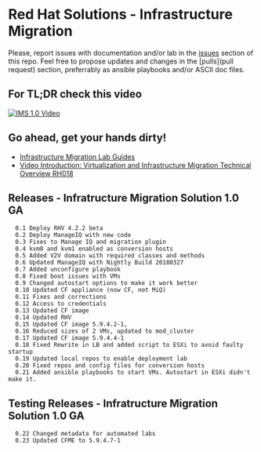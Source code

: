 # Red Hat Solutions - Infrastructure Migration

Please, report issues with documentation and/or lab in the [issues](issues) section of this repo. Feel free to propose updates and changes in the [pulls](pull request) section, preferrably as ansible playbooks and/or ASCII doc files.

## For TL;DR check this video
[![IMS 1.0 Video](https://img.youtube.com/vi/SbAX-GsgHEM/0.jpg)](https://www.youtube.com/watch?v=SbAX-GsgHEM)

## Go ahead, get your hands dirty!

* [Infrastructure Migration Lab Guides](doc)
* [Video Introduction: Virtualization and Infrastructure Migration Technical Overview RH018](https://www.redhat.com/en/services/training/rh018-virtualization-and-infrastructure-migration-technical-overview)

## Releases - Infratructure Migration Solution 1.0 GA
```
  0.1 Deploy RHV 4.2.2 beta
  0.2 Deploy ManageIQ with new code
  0.3 Fixes to Manage IQ and migration plugin
  0.4 kvm0 and kvm1 enabled as conversion hosts
  0.5 Added V2V domain with required classes and methods
  0.6 Updated ManageIQ with Nightly Build 20180327
  0.7 Added unconfigure playbook
  0.8 Fixed boot issues with VMs
  0.9 Changed autostart options to make it work better
  0.10 Updated CF appliance (now CF, not MiQ)
  0.11 Fixes and corrections
  0.12 Access to credentials
  0.13 Updated CF image
  0.14 Updated RHV
  0.15 Updated CF image 5.9.4.2-1, 
  0.16 Reduced sizes of 2 VMs, updated to mod_cluster
  0.17 Updated CF image 5.9.4.4-1
  0.18 Fixed Rewrite in LB and added script to ESXi to avoid faulty startup
  0.19 Updated local repos to enable deployment lab
  0.20 Fixed repos and config files for conversion hosts
  0.21 Added ansible playbooks to start VMs. Autostart in ESXi didn't make it.
```

## Testing Releases - Infratructure Migration Solution 1.0 GA
```
  0.22 Changed metadata for automated labs
  0.23 Updated CFME to 5.9.4.7-1
```

